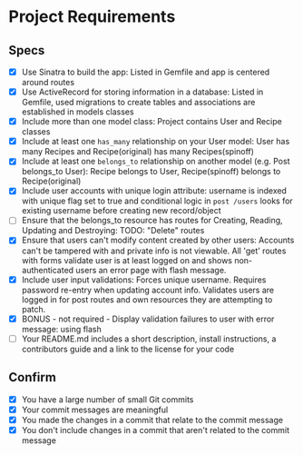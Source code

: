 # Project Requirements

## Specs

- [X] Use Sinatra to build the app: Listed in Gemfile and app is centered around routes
- [X] Use ActiveRecord for storing information in a database: Listed in Gemfile, used migrations to create tables and associations are established in models classes
- [X] Include more than one model class: Project contains User and Recipe classes
- [X] Include at least one `has_many` relationship on your User model: User has many Recipes and Recipe(original) has many Recipes(spinoff)
- [X] Include at least one `belongs_to` relationship on another model (e.g. Post belongs_to User): Recipe belongs to User, Recipe(spinoff) belongs to Recipe(original)
- [X] Include user accounts with unique login attribute: username is indexed with unique flag set to true and conditional logic in `post /users` looks for existing username before creating new record/object
- [ ] Ensure that the belongs_to resource has routes for Creating, Reading, Updating and Destroying: TODO: "Delete" routes
- [X] Ensure that users can't modify content created by other users: Accounts can't be tampered with and private info is not viewable. All 'get' routes with forms validate user is at least logged on and shows non-authenticated users an error page with flash message.
- [X] Include user input validations: Forces unique username. Requires password re-entry when updating account info. Validates users are logged in for post routes and own resources they are attempting to patch.
- [X] BONUS - not required - Display validation failures to user with error message: using flash
- [ ] Your README.md includes a short description, install instructions, a contributors guide and a link to the license for your code

## Confirm

- [X] You have a large number of small Git commits
- [X] Your commit messages are meaningful
- [X] You made the changes in a commit that relate to the commit message
- [X] You don't include changes in a commit that aren't related to the commit message
